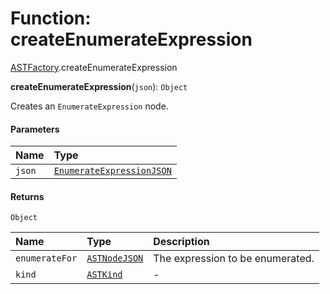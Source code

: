 # Function: createEnumerateExpression

[ASTFactory](/en/auto-docs/variable-core/modules/ASTFactory.md).createEnumerateExpression

**createEnumerateExpression**(`json`): `Object`

Creates an `EnumerateExpression` node.

#### Parameters

| Name | Type |
| :------ | :------ |
| `json` | [`EnumerateExpressionJSON`](/en/auto-docs/variable-core/interfaces/EnumerateExpressionJSON.md) |

#### Returns

`Object`

| Name | Type | Description |
| :------ | :------ | :------ |
| `enumerateFor` | [`ASTNodeJSON`](/en/auto-docs/variable-core/interfaces/ASTNodeJSON.md) | The expression to be enumerated. |
| `kind` | [`ASTKind`](/en/auto-docs/variable-core/enums/ASTKind.md) | - |
